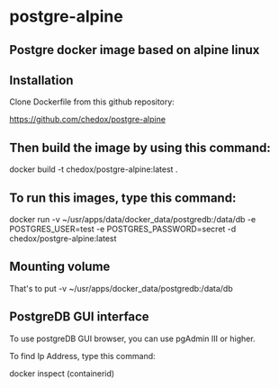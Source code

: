 # postgre-alpine

Postgre docker image based on alpine linux
-------------------------------------------

Installation
---------------
Clone Dockerfile from this github repository:

https://github.com/chedox/postgre-alpine


Then build the image by using this command:
--------------------------------------------

docker build -t chedox/postgre-alpine:latest .


To run this images, type this command:
---------------------------------------

docker run -v ~/usr/apps/data/docker_data/postgredb:/data/db -e POSTGRES_USER=test -e POSTGRES_PASSWORD=secret -d chedox/postgre-alpine:latest

Mounting volume
-----------------------

That's to put -v ~/usr/apps/docker_data/postgredb:/data/db

PostgreDB GUI interface
---------------------------
To use postgreDB GUI browser, you can use pgAdmin III or higher.

To find Ip Address, type this command:

docker inspect (containerid)

